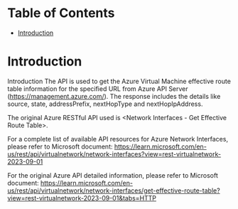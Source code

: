 # Table of Contents
- [Introduction](#introduction)


# Introduction <a name="introduction"></a>
Introduction
The API is used to get the Azure Virtual Machine effective route table information for the specified URL from Azure API Server (https://management.azure.com/). The response includes the details like source, state, addressPrefix, nextHopType and nextHopIpAddress.



The original Azure RESTful API used is <Network Interfaces - Get Effective Route Table>. 



For a complete list of available API resources for Azure Network Interfaces, please refer to Microsoft document: https://learn.microsoft.com/en-us/rest/api/virtualnetwork/network-interfaces?view=rest-virtualnetwork-2023-09-01

For the original Azure API detailed information, please refer to Microsoft document: https://learn.microsoft.com/en-us/rest/api/virtualnetwork/network-interfaces/get-effective-route-table?view=rest-virtualnetwork-2023-09-01&tabs=HTTP